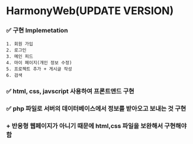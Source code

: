 HarmonyWeb(UPDATE VERSION)
=========================

### ✅ 구현 Implemetation
    1. 회원 가입 
    2. 로그인
    3. 메인 피드
    4. 마이 페이지(개인 정보 수정)
    5. 프로젝트 추가 + 게시글 작성
    6. 검색 
    
### ✅ html, css, javscript 사용하여 프론트앤드 구현 
### ✅ php 파일로 서버의 데이터베이스에서 정보를 받아오고 보내는 것 구현


### + 반응형 웹페이지가 아니기 때문에 html,css 파일을 보완해서 구현해야 함
